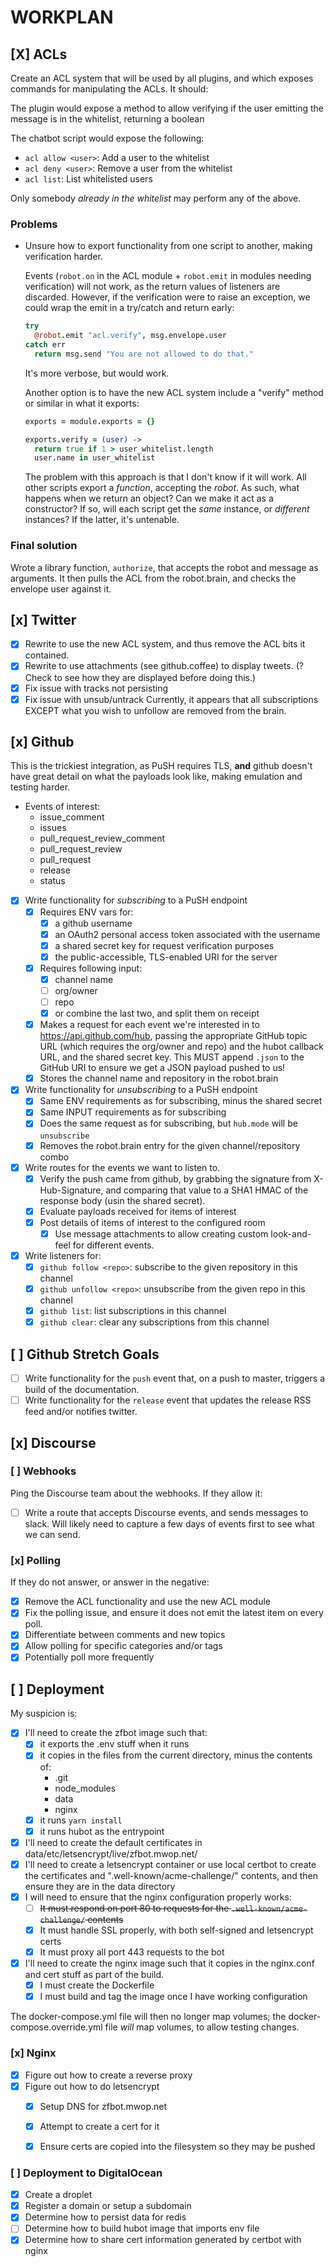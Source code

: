 # WORKPLAN

## [X] ACLs

Create an ACL system that will be used by all plugins, and which exposes
commands for manipulating the ACLs. It should:

The plugin would expose a method to allow verifying if the user emitting the
message is in the whitelist, returning a boolean

The chatbot script would expose the following:

- `acl allow <user>`: Add a user to the whitelist
- `acl deny <user>`: Remove a user from the whitelist
- `acl list`: List whitelisted users

Only somebody _already in the whitelist_ may perform any of the above.

### Problems

- Unsure how to export functionality from one script to another, making
  verification harder.
  
  Events (`robot.on` in the ACL module + `robot.emit` in modules needing
  verification) will not work, as the return values of listeners are discarded.
  However, if the verification were to raise an exception, we could wrap the
  emit in a try/catch and return early:

  ```coffeescript
  try
    @robot.emit "acl.verify", msg.envelope.user
  catch err
    return msg.send "You are not allowed to do that."
  ```

  It's more verbose, but would work.

  Another option is to have the new ACL system include a "verify" method or
  similar in what it exports:

  ```coffeescript
  exports = module.exports = {}

  exports.verify = (user) ->
    return true if 1 > user_whitelist.length
    user.name in user_whitelist
  ```

  The problem with this approach is that I don't know if it will work. All
  other scripts export a _function_, accepting the _robot_. As such, what
  happens when we return an object? Can we make it act as a constructor?
  If so, will each script get the _same_ instance, or _different_ instances? If
  the latter, it's untenable.

### Final solution

Wrote a library function, `authorize`, that accepts the robot and message as
arguments. It then pulls the ACL from the robot.brain, and checks the envelope
user against it.

## [x] Twitter

- [x] Rewrite to use the new ACL system, and thus remove the ACL bits it contained.
- [x] Rewrite to use attachments (see github.coffee) to display tweets. (? Check to
  see how they are displayed before doing this.)
- [x] Fix issue with tracks not persisting
- [x] Fix issue with unsub/untrack
  Currently, it appears that all subscriptions EXCEPT what you wish to unfollow
  are removed from the brain.

## [x] Github

This is the trickiest integration, as PuSH requires TLS, **and** github doesn't
have great detail on what the payloads look like, making emulation and testing
harder.

- Events of interest:
  - issue_comment
  - issues
  - pull_request_review_comment
  - pull_request_review
  - pull_request
  - release
  - status
- [x] Write functionality for _subscribing_ to a PuSH endpoint
  - [x] Requires ENV vars for:
    - [x] a github username
    - [x] an OAuth2 personal access token associated with the username
    - [x] a shared secret key for request verification purposes
    - [x] the public-accessible, TLS-enabled URI for the server
  - [x] Requires following input:
    - [x] channel name
    - [ ] org/owner
    - [ ] repo
    - [x] or combine the last two, and split them on receipt
  - [x] Makes a request for each event we're interested in to
    https://api.github.com/hub, passing the appropriate GitHub topic URL (which
    requires the org/owner and repo) and the hubot callback URL, and the shared
    secret key. This MUST append `.json` to the GitHub URI to ensure we get a
    JSON payload pushed to us!
  - [x] Stores the channel name and repository in the robot.brain
- [x] Write functionality for _unsubscribing_ to a PuSH endpoint
  - [x] Same ENV requirements as for subscribing, minus the shared secret
  - [x] Same INPUT requirements as for subscribing
  - [x] Does the same request as for subscribing, but `hub.mode` will be
    `unsubscribe`
  - [x] Removes the robot.brain entry for the given channel/repository combo
- [x] Write routes for the events we want to listen to.
  - [x] Verify the push came from github, by grabbing the signature from
    X-Hub-Signature, and comparing that value to a SHA1 HMAC of the response
    body (usin the shared secret).
  - [x] Evaluate payloads received for items of interest
  - [x] Post details of items of interest to the configured room
    - [x] Use message attachments to allow creating custom look-and-feel for
      different events.
- [x] Write listeners for:
  - [x] `github follow <repo>`: subscribe to the given repository in this channel
  - [x] `github unfollow <repo>`: unsubscribe from the given repo in this channel
  - [x] `github list`: list subscriptions in this channel
  - [x] `github clear`: clear any subscriptions from this channel

## [ ] Github Stretch Goals

- [ ] Write functionality for the `push` event that, on a push to master, triggers
  a build of the documentation. 
- [ ] Write functionality for the `release` event that updates the release RSS
  feed and/or notifies twitter.

## [x] Discourse

### [ ] Webhooks

Ping the Discourse team about the webhooks. If they allow it:

- [ ] Write a route that accepts Discourse events, and sends messages to slack. Will
  likely need to capture a few days of events first to see what we can send.

### [x] Polling

If they do not answer, or answer in the negative:

- [x] Remove the ACL functionality and use the new ACL module
- [x] Fix the polling issue, and ensure it does not emit the latest item on every
  poll.
- [x] Differentiate between comments and new topics
- [x] Allow polling for specific categories and/or tags
- [x] Potentially poll more frequently

## [ ] Deployment

My suspicion is:

- [x] I'll need to create the zfbot image such that:
  - [x] it exports the .env stuff when it runs
  - [x] it copies in the files from the current directory, minus the contents of:
    - .git
    - node_modules
    - data
    - nginx
  - [x] it runs `yarn install`
  - [x] it runs hubot as the entrypoint
- [x] I'll need to create the default certificates in data/etc/letsencrypt/live/zfbot.mwop.net/
- [x] I'll need to create a letsencrypt container or use local certbot to create
    the certificates and ".well-known/acme-challenge/" contents, and then ensure
    they are in the data directory
- [x] I will need to ensure that the nginx configuration properly works:
  - [ ] ~~It must respond on port 80 to requests for the `.well-known/acme-challenge/` contents~~
  - [x] It must handle SSL properly, with both self-signed and letsencrypt certs
  - [x] It must proxy all port 443 requests to the bot
- [x] I'll need to create the nginx image such that it copies in the nginx.conf
  and cert stuff as part of the build.
  - [x] I must create the Dockerfile
  - [x] I must build and tag the image once I have working configuration

The docker-compose.yml file will then no longer map volumes; the
docker-compose.override.yml file _will_ map volumes, to allow testing changes.

### [x] Nginx

- [x] Figure out how to create a reverse proxy
- [x] Figure out how to do letsencrypt
  - [x] Setup DNS for zfbot.mwop.net
  - [x] Attempt to create a cert for it
  - [x] Ensure certs are copied into the filesystem so they may be pushed


### [ ] Deployment to DigitalOcean

- [x] Create a droplet
- [x] Register a domain or setup a subdomain
- [x] Determine how to persist data for redis
- [ ] Determine how to build hubot image that imports env file
- [x] Determine how to share cert information generated by certbot with nginx
